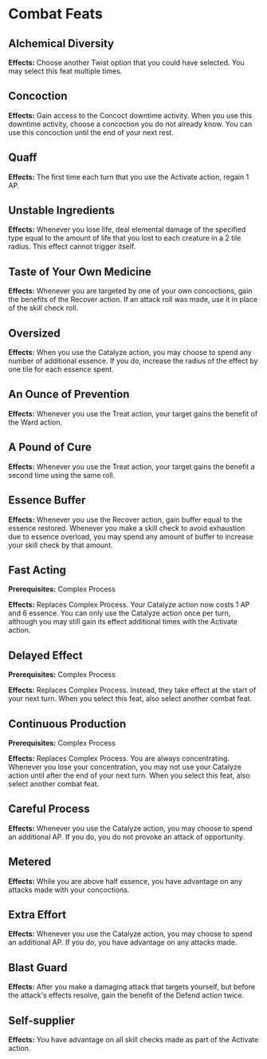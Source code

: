 # Combat Feats

## Alchemical Diversity

**Effects:** Choose another Twist option that you could have selected. You may select this feat multiple times.

## Concoction

**Effects:** Gain access to the Concoct downtime activity. When you use this downtime activity, choose a concoction you do not already know. You can use this concoction until the end of your next rest.

## Quaff

**Effects:** The first time each turn that you use the Activate action, regain 1 AP.

## Unstable Ingredients

**Effects:** Whenever you lose life, deal elemental damage of the specified type equal to the amount of life that you lost to each creature in a 2 tile radius. This effect cannot trigger itself.

## Taste of Your Own Medicine

**Effects:** Whenever you are targeted by one of your own concoctions, gain the benefits of the Recover action. If an attack roll was made, use it in place of the skill check roll.

## Oversized

**Effects:** When you use the Catalyze action, you may choose to spend any number of additional essence. If you do, increase the radius of the effect by one tile for each essence spent.

## An Ounce of Prevention

**Effects:** Whenever you use the Treat action, your target gains the benefit of the Ward action.

## A Pound of Cure

**Effects:** Whenever you use the Treat action, your target gains the benefit a second time using the same roll.

## Essence Buffer

**Effects:** Whenever you use the Recover action, gain buffer equal to the essence restored. Whenever you make a skill check to avoid exhaustion due to essence overload, you may spend any amount of buffer to increase your skill check by that amount.

## Fast Acting

**Prerequisites:** Complex Process

**Effects:** Replaces Complex Process. Your Catalyze action now costs 1 AP and 6 essence. You can only use the Catalyze action once per turn, although you may still gain its effect additional times with the Activate action.

## Delayed Effect

**Prerequisites:** Complex Process

**Effects:** Replaces Complex Process. Instead, they take effect at the start of your next turn. When you select this feat, also select another combat feat.

## Continuous Production

**Prerequisites:** Complex Process

**Effects:** Replaces Complex Process. You are always concentrating. Whenever you lose your concentration, you may not use your Catalyze action until after the end of your next turn. When you select this feat, also select another combat feat.

## Careful Process

**Effects:** Whenever you use the Catalyze action, you may choose to spend an additional AP. If you do, you do not provoke an attack of opportunity.

## Metered

**Effects:** While you are above half essence, you have advantage on any attacks made with your concoctions.

## Extra Effort

**Effects:** Whenever you use the Catalyze action, you may choose to spend an additional AP. If you do, you have advantage on any attacks made.

## Blast Guard

**Effects:** After you make a damaging attack that targets yourself, but before the attack's effects resolve, gain the benefit of the Defend action twice.

## Self-supplier

**Effects:** You have advantage on all skill checks made as part of the Activate action.